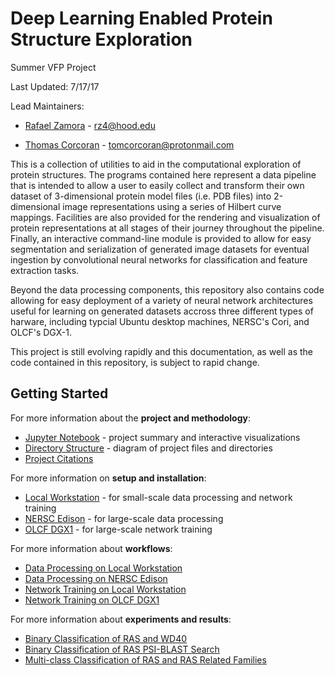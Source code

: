 # Deep Learning Enabled Protein Structure Exploration

Summer VFP Project

Last Updated: 7/17/17

Lead Maintainers:

- [Rafael Zamora](https://github.com/rz4) - rz4@hood.edu

- [Thomas Corcoran](https://tjosc.github.io/) - tomcorcoran@protonmail.com

This is a collection of utilities to aid in the computational exploration of 
protein structures. The programs contained here represent a data pipeline that 
is intended to allow a user to easily collect and transform their own dataset of 
3-dimensional protein model files (i.e. PDB files) into 2-dimensional 
image representations using a series of Hilbert curve mappings. Facilities are
also provided for the rendering and visualization of protein representations at
all stages of their journey throughout the pipeline. Finally, an interactive
command-line module is provided to allow for easy segmentation and
serialization of generated image datasets for eventual ingestion by
convolutional neural networks for classification and feature extraction tasks. 

Beyond the data processing components, this repository also contains code
allowing for easy deployment of a variety of neural network architectures
useful for learning on generated datasets accross three different types of harware,
including typcial Ubuntu desktop machines, NERSC's Cori, and OLCF's DGX-1.

This project is still evolving rapidly and this documentation, as well as the
code contained in this repository, is subject to rapid change. 

## Getting Started

For more information about the **project and methodology**:

- [Jupyter Notebook](notebooks/Deep-Learning-Enabled-Protein-Structure-Exploration.ipynb) - project summary and interactive visualizations
- [Directory Structure](docs/directory_structure.md) - diagram of project files and directories
- [Project Citations](docs/project_citations.md)

For more information on **setup and installation**:

- [Local Workstation](docs/setup_local.md) - for small-scale data processing and network training
- [NERSC Edison](docs/setup_nersc.md) - for large-scale data processing
- [OLCF DGX1](docs/setup_olcf.md) - for large-scale network training

For more information about **workflows**:

- [Data Processing on Local Workstation](docs/processing_workflow_local.md)
- [Data Processing on NERSC Edison](docs/processing_workflow_nersc.md)
- [Network Training on Local Workstation](docs/training_workflow_local.md)
- [Network Training on OLCF DGX1](docs/training_workflow_olcf.md)

For more information about **experiments and results**:

- [Binary Classification of RAS and WD40](reports/experiments/binary_classification.md)
- [Binary Classification of RAS PSI-BLAST Search](reports/experiments/blast_classification.md)
- [Multi-class Classification of RAS and RAS Related Families](reports/experiments/multi_classification.md)

